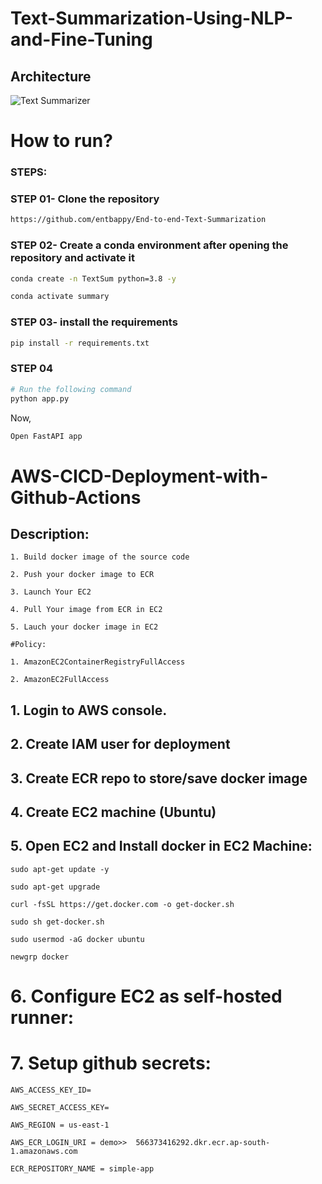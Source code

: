 # Text-Summarization-Using-NLP-and-Fine-Tuning

## Architecture
![Text Summarizer](https://github.com/VenkateshL1921/Text-Summarization-Using-NLP-and-Fine-Tuning/assets/108605062/6c23b4c9-9504-4f46-a173-a56355fe610a)

# How to run?
### STEPS:

### STEP 01- Clone the repository

```bash
https://github.com/entbappy/End-to-end-Text-Summarization
```
### STEP 02- Create a conda environment after opening the repository and activate it

```bash
conda create -n TextSum python=3.8 -y
```

```bash
conda activate summary
```


### STEP 03- install the requirements
```bash
pip install -r requirements.txt
```

### STEP 04
```bash
# Run the following command
python app.py
```

Now,
```bash
Open FastAPI app
```




# AWS-CICD-Deployment-with-Github-Actions

## Description:

	1. Build docker image of the source code

	2. Push your docker image to ECR

	3. Launch Your EC2 

	4. Pull Your image from ECR in EC2

	5. Lauch your docker image in EC2

	#Policy:

	1. AmazonEC2ContainerRegistryFullAccess

	2. AmazonEC2FullAccess

## 1. Login to AWS console.

## 2. Create IAM user for deployment
	
## 3. Create ECR repo to store/save docker image

   	
## 4. Create EC2 machine (Ubuntu) 

## 5. Open EC2 and Install docker in EC2 Machine:

	sudo apt-get update -y

	sudo apt-get upgrade

	curl -fsSL https://get.docker.com -o get-docker.sh

	sudo sh get-docker.sh

	sudo usermod -aG docker ubuntu

	newgrp docker
	
# 6. Configure EC2 as self-hosted runner:

# 7. Setup github secrets:

    AWS_ACCESS_KEY_ID=

    AWS_SECRET_ACCESS_KEY=

    AWS_REGION = us-east-1

    AWS_ECR_LOGIN_URI = demo>>  566373416292.dkr.ecr.ap-south-1.amazonaws.com

    ECR_REPOSITORY_NAME = simple-app

